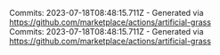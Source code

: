 Commits: 2023-07-18T08:48:15.711Z - Generated via https://github.com/marketplace/actions/artificial-grass
<br>
Commits: 2023-07-18T08:48:15.711Z - Generated via https://github.com/marketplace/actions/artificial-grass
<br>
